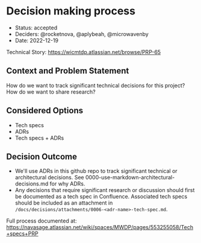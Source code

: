 # Decision making process

* Status: accepted
* Deciders: @rocketnova, @aplybeah, @microwavenby
* Date: 2022-12-19

Technical Story: https://wicmtdp.atlassian.net/browse/PRP-65

## Context and Problem Statement

How do we want to track significant technical decisions for this project?
How do we want to share research?

## Considered Options

* Tech specs
* ADRs
* Tech specs + ADRs

## Decision Outcome

* We'll use ADRs in this github repo to track significant technical or architectural decisions. See 0000-use-markdown-architectural-decisions.md for why ADRs.
* Any decisions that require significant research or discussion should first be documented as a tech spec in Confluence. Associated tech specs should be included as an attachment in `/docs/decisions/attachments/0006-<adr-name>-tech-spec.md`.

Full process documented at: https://navasage.atlassian.net/wiki/spaces/MWDP/pages/553255058/Tech+specs+PRP

